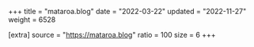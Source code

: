 +++
title = "mataroa.blog"
date = "2022-03-22"
updated = "2022-11-27"
weight = 6528

[extra]
source = "https://mataroa.blog"
ratio = 100
size = 6
+++
